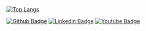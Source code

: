 [![Top Langs](https://github-readme-stats.vercel.app/api/top-langs/?username=lucasDSBR&layout=compact)](https://github.com/anuraghazra/github-readme-stats)

[![Github Badge](https://img.shields.io/badge/-Github-000?style=flat-square&logo=Github&logoColor=white&link=https://github.com/lucasDSBR)](https://github.com/fagnerpsantos)
[![Linkedin Badge](https://img.shields.io/badge/-LinkedIn-blue?style=flat-square&logo=Linkedin&logoColor=white&link=https://www.linkedin.com/in/lucas-silva-a9582b188/)](https://www.linkedin.com/in/fagnerpsantos/)
[![Youtube Badge](https://img.shields.io/badge/-YouTube-ff0000?style=flat-square&labelColor=ff0000&logo=youtube&logoColor=white&link=https://www.youtube.com/channel/UCdoXYpEfgn7aFzv3htG3pIQ/about)](https://www.youtube.com/channel/UCdoXYpEfgn7aFzv3htG3pIQ/about)
